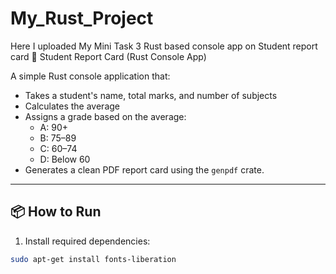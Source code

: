 # My_Rust_Project
Here I uploaded My Mini Task 3 Rust based console app on Student report card
 📖 Student Report Card (Rust Console App)

A simple Rust console application that:
- Takes a student's name, total marks, and number of subjects
- Calculates the average
- Assigns a grade based on the average:
  - A: 90+
  - B: 75–89
  - C: 60–74
  - D: Below 60
- Generates a clean PDF report card using the `genpdf` crate.

---

## 📦 How to Run

1. Install required dependencies:
```bash
sudo apt-get install fonts-liberation
